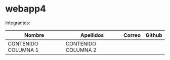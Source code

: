 # webapp4


Integrantes:

| Nombre| Apellidos| Correo| Github|
| ----- | ---- | ----|----|
| CONTENIDO COLUMNA 1 | CONTENIDO COLUMNA 2 |

